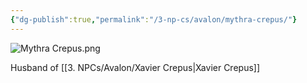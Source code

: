 ```yaml
---
{"dg-publish":true,"permalink":"/3-np-cs/avalon/mythra-crepus/"}
---
```



![Mythra Crepus.png](/img/user/Images/Mythra%20Crepus.png)

Husband of [[3. NPCs/Avalon/Xavier Crepus\|Xavier Crepus]]